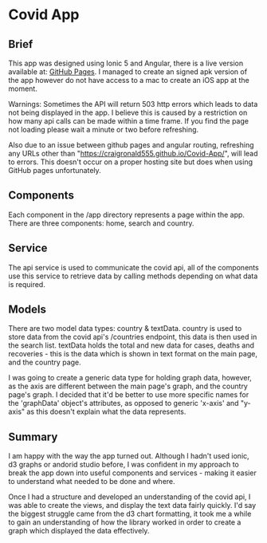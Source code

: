 # Covid App

## Brief

This app was designed using Ionic 5 and Angular, there is a live version available at: [GitHub Pages](https://craigronald555.github.io/Covid-App/). I managed to create an signed apk version of the app however do not have access to a mac to create an iOS app at the moment.

Warnings: Sometimes the API will return 503 http errors which leads to data not being displayed in the app. I believe this is caused by a restriction on how many api calls can be made within a time frame. If you find the page not loading please wait a minute or two before refreshing.

Also due to an issue between github pages and angular routing, refreshing any URLs other than "https://craigronald555.github.io/Covid-App/", will lead to errors. This doesn't occur on a proper hosting site but does when using GitHub pages unfortunately.

## Components

Each component in the /app directory represents a page within the app. There are three components: home, search and country.

## Service

The api service is used to communicate the covid api, all of the components use this service to retrieve data by calling methods depending on what data is required.

## Models

There are two model data types: country & textData. country is used to store data from the covid api's /countries endpoint, this data is then used in the search list. textData holds the total and new data for cases, deaths and recoveries - this is the data which is shown in text format on the main page, and the country page.

I was going to create a generic data type for holding graph data, however, as the axis are different between the main page's graph, and the country page's graph. I decided that it'd be better to use more specific names for the 'graphData' object's attributes, as opposed to generic 'x-axis' and "y-axis" as this doesn't explain what the data represents.

## Summary

I am happy with the way the app turned out. Although I hadn't used ionic, d3 graphs or andorid studio before, I was confident in my approach to break the app down into useful components and services - making it easier to understand what needed to be done and where. 

Once I had a structure and developed an understanding of the covid api, I was able to create the views, and display the text data fairly quickly. I'd say the biggest struggle came from the d3 chart formatting, it took me a while to gain an understanding of how the library worked in order to create a graph which displayed the data effectively.

